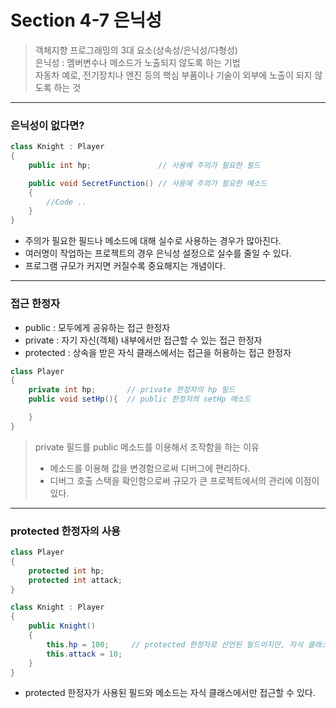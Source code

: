 # Section 4-7 은닉성

> 객체지향 프로그래밍의 3대 요소(상속성/은닉성/다형성)  
> 은닉성 : 멤버변수나 메소드가 노출되지 않도록 하는 기법  
> 자동차 예로, 전기장치나 엔진 등의 핵심 부품이나 기술이 외부에 노출이 되지 않도록 하는 것

---

### 은닉성이 없다면?
```C#
class Knight : Player 
{
    public int hp;               // 사용에 주의가 필요한 필드

    public void SecretFunction() // 사용에 주의가 필요한 메소드
    {
        //Code .. 
    }
}
```
- 주의가 필요한 필드나 메소드에 대해 실수로 사용하는 경우가 많아진다.
- 여러명이 작업하는 프로젝트의 경우 은닉성 설정으로 실수를 줄일 수 있다.
- 프로그램 규모가 커지면 커질수록 중요해지는 개념이다.

---
### 접근 한정자
- public    : 모두에게 공유하는 접근 한정자
- private   : 자기 자신(객체) 내부에서만 접근할 수 있는 접근 한정자  
- protected : 상속을 받은 자식 클래스에서는 접근을 허용하는 접근 한정자
```C#
class Player
{
    private int hp;       // private 한정자의 hp 필드
    public void setHp(){  // public 한정자의 setHp 메소드

    }
}
```

> private 필드를 public 메소드를 이용해서 조작함을 하는 이유
> - 메소드를 이용해 값을 변경함으로써 디버그에 편리하다.
> - 디버그 호출 스택을 확인함으로써 규모가 큰 프로젝트에서의 관리에 이점이 있다.

---
### protected 한정자의 사용
```C#
class Player
{
    protected int hp;
    protected int attack;
}

class Knight : Player
{
    public Knight()
    {
        this.hp = 100;     // protected 한정자로 선언된 필드이지만, 자식 클래스에서는 접근이 가능하다.
        this.attack = 10;
    }
}
```
- protected 한정자가 사용된 필드와 메소드는 자식 클래스에서만 접근할 수 있다.